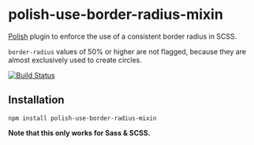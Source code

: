 # polish-use-border-radius-mixin
[Polish](https://github.com/brendanlacroix/polish-css) plugin to enforce the use of a consistent border radius in SCSS.

`border-radius` values of 50% or higher are not flagged, because they are almost exclusively used to create circles.

[![Build Status](https://travis-ci.org/brendanlacroix/polish-use-border-radius-mixin.svg?branch=master)](https://travis-ci.org/brendanlacroix/polish-use-border-radius-mixin)

## Installation
`npm install polish-use-border-radius-mixin`

**Note that this only works for Sass & SCSS.**
